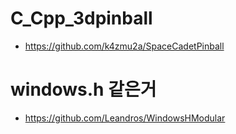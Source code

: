 # C_Cpp_3dpinball

- https://github.com/k4zmu2a/SpaceCadetPinball


# windows.h 같은거
- https://github.com/Leandros/WindowsHModular
